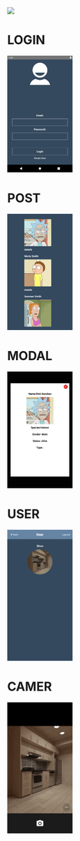 <img src="./imgeREADME/heard.gif">

<h1>LOGIN</h1>
<img src="./imgeREADME/Screenshot_1640050092.png" width=150px>
<h1>POST</h1>
<img src="./imgeREADME/Screenshot_1640153776.png" width=150px>
<h1>MODAL</h1>
<img src="./imgeREADME/Screenshot_1640153782.png" width=150px>
<h1>USER</h1>
<img src="./imgeREADME/Screenshot_1640758904.png" width=150px>
<h1>CAMER</h1>
<img src="./imgeREADME/Screenshot_1640758734.png" width=150px>
